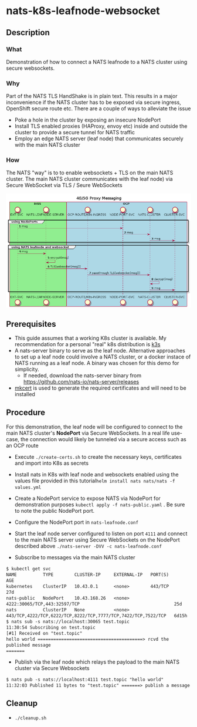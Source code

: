 # nats-k8s-leafnode-websocket
## Description
### What
Demonstration of how to connect a NATS leafnode to a NATS cluster using secure websockets. 
### Why
Part of the NATS TLS HandShake is in plain text. This results in a major inconvenience if the NATS cluster has to be exposed via secure ingress, OpenShift secure route etc. There are a couple of ways to alleviate the issue
* Poke a hole in the cluster by exposing an insecure NodePort
* Install TLS enabled proxies (HAProxy, envoy etc) inside and outside the cluster to provide a secure tunnel for NATS traffic
* Employ an edge NATS server (leaf node) that communicates securely with the main NATS cluster
### How
The NATS "way" is to to enable websockets + TLS on the main NATS cluster. The main NATS cluster communicates with the leaf node) via Secure WebSocket via TLS / Seure WebSockets

![ws flow](ws.png)

## Prerequisites
* This guide assumes that a working K8s cluster is available. My recommendation for a personal "real" k8s distribution is [k3s](https://k3s.io/)
* A nats-server binary to serve as the leaf node. Alternative approaches to set up a leaf node could involve a NATS cluster, or a docker instace of NATS running as a leaf node. A binary was chosen for this demo for simplicity. 
    * If needed, download the nats-server binary from https://github.com/nats-io/nats-server/releases
* [mkcert](https://github.com/FiloSottile/mkcert) is used to generate the required certificates and will need to be installed


## Procedure
For this demonstration, the leaf node will be configured to connect to the main NATS cluster's **NodePort** via Secure WebSockets. In a real life use-case, the connection would likely be tunneled via a secure access such as an OCP route
* Execute `./create-certs.sh` to create the necessary keys, certificates and import into K8s as secrets

* Install nats in K8s with leaf node and websockets enabled using the values file provided in this tutorial`helm install nats nats/nats -f values.yml`
* Create a NodePort service to expose NATS via NodePort for demonstration purposes `kubectl apply -f nats-public.yaml` . Be sure to note the public NodePort port.
* Configure the NodePort port in `nats-leafnode.conf`
* Start the leaf node server configured to listen on port `4111` and connect to the main NATS server using Secure WebSockets on the NodePort described above `./nats-server -DVV -c nats-leafnode.conf`

* Subscribe to messages via the main NATS cluster
```
$ kubectl get svc 
NAME          TYPE        CLUSTER-IP     EXTERNAL-IP   PORT(S)                                                         AGE
kubernetes    ClusterIP   10.43.0.1      <none>        443/TCP                                                         27d
nats-public   NodePort    10.43.168.26   <none>        4222:30065/TCP,443:32597/TCP                                    25d
nats          ClusterIP   None           <none>        443/TCP,4222/TCP,6222/TCP,8222/TCP,7777/TCP,7422/TCP,7522/TCP   6d15h
$ nats sub -s nats://localhost:30065 test.topic
11:30:54 Subscribing on test.topic
[#1] Received on "test.topic"
hello world ========================================> rcvd the published message
=======

```
* Publish via the leaf node which relays the payload to the main NATS cluster via Secure Websockets 
```
$ nats pub -s nats://localhost:4111 test.topic "hello world"
11:32:03 Published 11 bytes to "test.topic" =======> publish a message
```
## Cleanup
* `./cleanup.sh`

